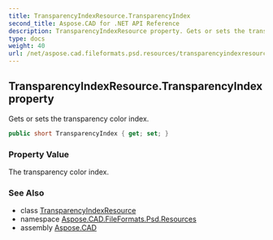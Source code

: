 ```yaml
---
title: TransparencyIndexResource.TransparencyIndex
second_title: Aspose.CAD for .NET API Reference
description: TransparencyIndexResource property. Gets or sets the transparency color index
type: docs
weight: 40
url: /net/aspose.cad.fileformats.psd.resources/transparencyindexresource/transparencyindex/
---
```

## TransparencyIndexResource.TransparencyIndex property

Gets or sets the transparency color index.

```csharp
public short TransparencyIndex { get; set; }
```

### Property Value

The transparency color index.

### See Also

* class [TransparencyIndexResource](../)
* namespace [Aspose.CAD.FileFormats.Psd.Resources](../../transparencyindexresource/)
* assembly [Aspose.CAD](../../../)


